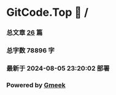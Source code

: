 # GitCode.Top :link: / 
### 总文章 [26](//archive.html) 篇 
### 总字数 78896 字
### 最新于 2024-08-05 23:20:02 部署 
### Powered by [Gmeek](https://github.com/Meekdai/Gmeek)
